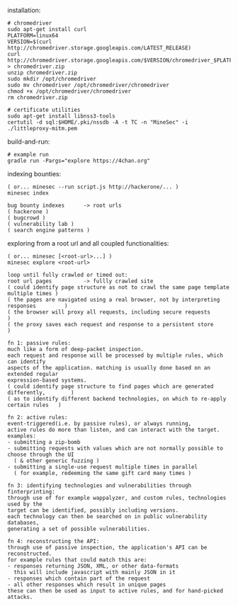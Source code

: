 installation:

    # chromedriver
    sudo apt-get install curl
    PLATFORM=linux64
    VERSION=$(curl http://chromedriver.storage.googleapis.com/LATEST_RELEASE)
    curl http://chromedriver.storage.googleapis.com/$VERSION/chromedriver_$PLATFORM.zip > chromedriver.zip
    unzip chromedriver.zip
    sudo mkdir /opt/chromedriver
    sudo mv chromedriver /opt/chromedriver/chromedriver
    chmod +x /opt/chromedriver/chromedriver
    rm chromedriver.zip

    # certificate utilities
    sudo apt-get install libnss3-tools
    certutil -d sql:$HOME/.pki/nssdb -A -t TC -n "MineSec" -i ./littleproxy-mitm.pem

build-and-run:

    # example run
    gradle run -Pargs="explore https://4chan.org"

indexing bounties:

    ( or... minesec --run script.js http://hackerone/... )
    minesec index

    bug bounty indexes      -> root urls
    ( hackerone )
    ( bugcrowd )
    ( vulnerability lab )
    ( search engine patterns )

exploring from a root url and all coupled functionalities:

    ( or... minesec [<root-url>...] )
    minesec explore <root-url>

    loop until fully crawled or timed out:
    root url pages          -> fullly crawled site
    ( could identify page structure as not to crawl the same page template multiple times )
    ( the pages are navigated using a real browser, not by interpreting responses         )
    ( the browser will proxy all requests, including secure requests                      )
    ( the proxy saves each request and response to a persistent store                     )

    fn 1: passive rules:
    much like a form of deep-packet inspection.
    each request and response will be processed by multiple rules, which can identify
    aspects of the application. matching is usually done based on an extended regular
    expression-based systems.
    ( could identify page structure to find pages which are generated differently,        )
    ( as to identify different backend technologies, on which to re-apply certain rules   )

    fn 2: active rules:
    event-triggered(i.e. by passive rules), or always running,
    active rules do more than listen, and can interact with the target.
    examples:
    - submitting a zip-bomb
    - submitting requests with values which are not normally possible to choose through the UI
      ( & other generic fuzzing )
    - submitting a single-use request multiple times in parallel
      ( for example, redeeming the same gift card many times )

    fn 3: identifying technologies and vulnerabilities through finterprinting:
    through use of for example wappalyzer, and custom rules, technologies used by the
    target can be identified, possibly including versions.
    each technology can then be searched on in public vulnerability databases,
    generating a set of possible vulnerabilities.

    fn 4: reconstructing the API:
    through use of passive inspection, the application's API can be reconstructed.
    for example rules that could match this are:
    - responses returning JSON, XML, or other data-formats
      this will include javascript with mainly JSON in it
    - responses which contain part of the request
    - all other responses which result in unique pages
    these can then be used as input to active rules, and for hand-picked attacks.

